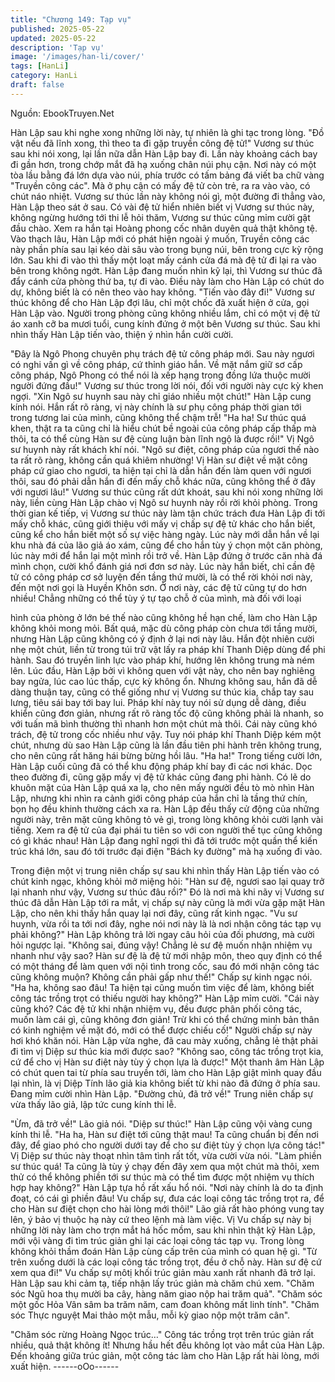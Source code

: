 ```yaml
---
title: "Chương 149: Tạp vụ"
published: 2025-05-22
updated: 2025-05-22
description: 'Tạp vụ'
image: '/images/han-li/cover/'
tags: [HanLi]
category: HanLi
draft: false
---
```


Nguồn: EbookTruyen.Net

Hàn Lập sau khi nghe xong những lời này, tự nhiên là ghi tạc
trong lòng.
"Đồ vật nếu đã lĩnh xong, thì theo ta đi gặp truyền công đệ tử!"
Vương sư thúc sau khi nói xong, lại lần nữa dẫn Hàn Lập bay đi.
Lần này khoảng cách bay đi gần hơn, trong chớp mắt đã hạ
xuống chân núi phụ cận. Nơi này có một tòa lầu bằng đá lớn dựa
vào núi, phía trước có tấm bảng đá viết ba chữ vàng "Truyền
công các". Mà ở phụ cận có mấy đệ tử còn trẻ, ra ra vào vào, có
chút náo nhiệt.
Vương sư thúc lần này không nói gì, một đường đi thẳng vào,
Hàn Lập theo sát ở sau. Có vài đệ tử hiển nhiên biết vị Vương sư
thúc này, không ngừng hướng tới thi lễ hỏi thăm, Vương sư thúc
cũng mỉm cười gật đầu chào. Xem ra hắn tại Hoàng phong cốc
nhân duyên quả thật không tệ.
Vào thạch lâu, Hàn Lập mới có phát hiện ngoài ý muốn, Truyền
công các này phần phía sau lại kéo dài sâu vào trong bụng núi,
bên trong cực kỳ rộng lớn. Sau khi đi vào thì thấy một loạt mấy
cánh cửa đá mà đệ tử đi lại ra vào bên trong không ngớt.
Hàn Lập đang muốn nhìn kỹ lại, thì Vương sư thúc đã đẩy cánh
cửa phòng thứ ba, tự đi vào. Điều này làm cho Hàn Lập có chút
do dự, không biết là có nên theo vào hay không.
"Tiến vào đây đi!" Vương sư thúc không để cho Hàn Lập đợi lâu,
chỉ một chốc đã xuất hiện ở cửa, gọi Hàn Lập vào.
Người trong phòng cũng không nhiều lắm, chỉ có một vị đệ tử áo
xanh cỡ ba mươi tuổi, cung kính đứng ở một bên Vương sư thúc.
Sau khi nhìn thấy Hàn Lập tiến vào, thiện ý nhìn hắn cười cười.

"Đây là Ngô Phong chuyên phụ trách đệ tử công pháp mới. Sau
này ngươi có nghi vấn gì về công pháp, cứ thỉnh giáo hắn. Về mặt
nắm giữ sơ cấp công pháp, Ngô Phong có thể nói là xếp hạng
trong đồng lứa thuộc mười người đứng đầu!" Vương sư thúc trong
lời nói, đối với người này cực kỳ khen ngợi.
"Xin Ngô sư huynh sau này chỉ giáo nhiều một chút!" Hàn Lập
cung kính nói. Hắn rất rõ ràng, vị này chính là sư phụ công pháp
thời gian tới trong tương lai của mình, cũng không thể chậm trễ!
"Ha ha! Sư thúc quá khen, thật ra ta cũng chỉ là hiểu chút bề
ngoài của công pháp cấp thấp mà thôi, ta có thể cùng Hàn sư đệ
cùng luận bàn lĩnh ngộ là được rồi!" Vị Ngô sư huynh này rất
khách khí nói.
"Ngô sư điệt, công pháp của ngươi thế nào ta rất rõ ràng, không
cần quá khiêm nhường! Vị Hàn sư điệt về mặt công pháp cứ giao
cho ngươi, ta hiện tại chỉ là dẫn hắn đến làm quen với ngươi thôi,
sau đó phải dẫn hắn đi đến mấy chỗ khác nữa, cũng không thể ở
đây với ngươi lâu!"
Vương sư thúc cũng rất dứt khoát, sau khi nói xong những lời
này, liền cùng Hàn Lập chào vị Ngô sư huynh này rồi rời khỏi
phòng.
Trong thời gian kế tiếp, vị Vương sư thúc này làm tận chức trách
đưa Hàn Lập đi tới mấy chỗ khác, cũng giới thiệu với mấy vị chấp
sự đệ tử khác cho hắn biết, cũng kể cho hắn biết một số sự việc
hàng ngày. Lúc này mới dẫn hắn về lại khu nhà đá của lão giả áo
xám, cũng để cho hắn tùy ý chọn một căn phòng, lúc này mới để
hắn lại một mình rồi trở về.
Hàn Lập đứng ở trước căn nhà đá mình chọn, cười khổ đánh giá
nơi đơn sơ này.
Lúc này hắn biết, chỉ cần đệ tử có công pháp cơ sở luyện đến
tầng thứ mười, là có thể rời khỏi nơi này, đến một nơi gọi là
Huyền Khôn sơn. Ở nơi này, các đệ tử cũng tự do hơn nhiều!
Chẳng những có thể tùy ý tự tạo chỗ ở của mình, mà đối với loại

hình của phòng ở lớn bé thế nào cũng không hề hạn chế, làm cho
Hàn Lập không khỏi mong mỏi.
Bất quá, mặc dù công pháp còn chưa tới tầng mười, nhưng Hàn
Lập cũng không có ý định ở lại nơi này lâu.
Hắn đột nhiên cười nhẹ một chút, liền từ trong túi trữ vật lấy ra
pháp khí Thanh Diệp dùng để phi hành. Sau đó truyền linh lực
vào pháp khí, hướng lên không trung mà ném lên.
Lúc đầu, Hàn Lập bởi vì không quen với vật này, cho nên bay
nghiêng bay ngửa, lúc cao lúc thấp, cực kỳ không ổn. Nhưng
không sau, hắn đã dễ dàng thuận tay, cũng có thể giống như vị
Vương sư thúc kia, chắp tay sau lưng, tiêu sái bay tới bay lui.
Pháp khí này tuy nói sử dụng dễ dàng, điều khiển cũng đơn giản,
nhưng rất rõ ràng tốc độ cũng không phải là nhanh, so với tuấn
mã bình thường thì nhanh hơn một chút mà thôi. Cái này cũng
khó trách, đệ tử trong cốc nhiều như vậy. Tuy nói pháp khí Thanh
Diệp kém một chút, nhưng dù sao Hàn Lập cũng là lần đầu tiên
phi hành trên không trung, cho nên cũng rất hăng hái bừng bừng
hồi lâu.
"Ha ha!" Trong tiếng cười lớn, Hàn Lập cuối cũng đã có thể khu
động pháp khí bay đi các nơi khác.
Dọc theo đường đi, cũng gặp mấy vị đệ tử khác cũng đang phi
hành. Có lẽ do khuôn mặt của Hàn Lập quá xa lạ, cho nên mấy
người đều tò mò nhìn Hàn Lập, nhưng khi nhìn ra cảnh giới công
pháp của hắn chỉ là tầng thứ chín, bọn họ đều khinh thường cách
xa ra.
Hàn Lập đều thấy cử động của những người này, trên mặt cũng
không tỏ vẻ gì, trong lòng không khỏi cười lạnh vài tiếng. Xem ra
đệ tử của đại phái tu tiên so với con người thế tục cũng không có
gì khác nhau!
Hàn Lập đang nghĩ ngợi thì đã tới trước một quần thể kiến trúc
khá lớn, sau đó tới trước đại điện "Bách ky đường" mà hạ xuống
đi vào.

Trong điện một vị trung niên chấp sự sau khi nhìn thấy Hàn Lập
tiến vào có chút kinh ngạc, không khỏi mở miệng hỏi: "Hàn sư đệ,
ngươi sao lại quay trở lại nhanh như vậy, Vương sư thúc đâu rồi?"
Đó là nơi mà khi nãy vị Vương sư thúc đã dẫn Hàn Lập tới ra mắt,
vị chấp sự này cũng là mới vừa gặp mặt Hàn Lập, cho nên khi
thấy hắn quay lại nơi đây, cũng rất kinh ngạc.
"Vu sư huynh, vừa rồi ta tới nơi đây, nghe nói nơi này là là nơi
nhận công tác tạp vụ phải không?" Hàn Lập không trả lời ngay
câu hỏi của đối phương, mà cười hỏi ngược lại.
"Không sai, đúng vậy! Chẳng lẻ sư đệ muốn nhận nhiệm vụ
nhanh như vậy sao? Hàn sư đệ là đệ tử mới nhập môn, theo quy
định có thể có một tháng để làm quen với nội tình trong cốc, sau
đó mới nhận công tác cũng không muộn? Không cần phải gấp
như thế!" Chấp sự kinh ngạc nói.
"Ha ha, không sao đâu! Ta hiện tại cũng muốn tìm việc để làm,
không biết công tác trồng trọt có thiếu người hay không?" Hàn
Lập mỉm cười.
"Cái này cũng khó? Các đệ tử khi nhận nhiệm vụ, đều được phân
phối công tác, muốn làm cái gì, cũng không đơn giản! Trừ khi có
thể chứng minh bản thân có kinh nghiệm về mặt đó, mới có thể
được chiếu cố!" Người chấp sự này hơi khó khăn nói.
Hàn Lập vừa nghe, đã cau mày xuống, chẳng lẻ thật phải đi tìm vị
Diệp sư thúc kia mới được sao?
"Không sao, công tác trồng trọt kia, cứ để cho vị Hàn sư điệt này
tùy ý chọn lựa là được!" Một thanh âm Hàn Lập có chút quen tai
từ phía sau truyền tới, làm cho Hàn Lập giật mình quay đầu lại
nhìn, là vị Diệp Tính lão giả kia không biết từ khi nào đã đứng ở
phía sau. Đang mỉm cười nhìn Hàn Lập.
"Đường chủ, đã trở về!" Trung niên chấp sự vừa thấy lão giả, lập
tức cung kính thi lễ.

"Ừm, đã trở về!" Lão giả nói.
"Diệp sư thúc!" Hàn Lập cũng vội vàng cung kính thi lễ.
"Ha ha, Hàn sư điệt tới cũng thật mau! Ta cũng chuẩn bị đến nơi
đây, để giao phó cho người dưới tay để cho sư điệt tùy ý chọn lựa
công tác!" Vị Diệp sư thúc này thoạt nhìn tâm tình rất tốt, vừa
cười vừa nói.
"Làm phiền sư thúc quá! Ta cũng là tùy ý chạy đến đây xem qua
một chút mà thôi, xem thử có thể không phiền tới sư thúc mà có
thể tìm được một nhiệm vụ thích hợp hay không?" Hàn Lập tựa hồ
rất xấu hổ nói.
"Nơi này chính là do ta định đoạt, có cái gì phiền đâu! Vu chấp sự,
đưa các loại công tác trồng trọt ra, để cho Hàn sư điệt chọn cho
hài lòng mới thôi!" Lão giả rất hào phóng vung tay lên, ý bảo vị
thuộc hạ này cứ theo lệnh mà làm việc.
Vị Vu chấp sự này bị những lời này làm cho trợn mắt há hốc
mồm, sau khi nhìn thật kỹ Hàn Lập, mới vội vàng đi tìm trúc giản
ghi lại các loại công tác tạp vụ. Trong lòng không khỏi thầm đoán
Hàn Lập cùng cấp trên của mình có quan hệ gì.
"Từ trên xuống dưới là các loại công tác trồng trọt, đều ở chỗ này.
Hàn sư đệ cứ xem qua đi!" Vu chấp sự môtị khối trúc giản màu
xanh rất nhanh đã trở lại.
Hàn Lập sau khi cảm tạ, tiếp nhận lấy trúc giản mà chăm chú
xem.
"Chăm sóc Ngũ hoa thụ mười ba cây, hàng năm giao nộp hai trăm
quả".
"Chăm sóc một gốc Hỏa Vân sâm ba trăm năm, cam đoan không
mất linh tính".
"Chăm sóc Thực nguyệt Mai thảo một mẫu, mỗi kỳ giao nộp một
trăm cân".

"Chăm sóc rừng Hoàng Ngọc trúc…"
Công tác trồng trọt trên trúc giản rất nhiều, quả thật không ít!
Nhưng hầu hết đều không lọt vào mắt của Hàn Lập. Đến khoảng
giữa trúc giản, một công tác làm cho Hàn Lập rất hài lòng, mới
xuất hiện.
------oOo------
